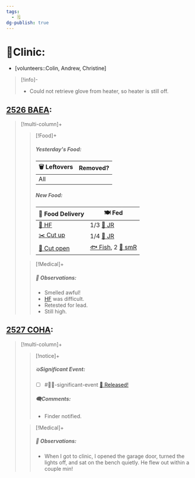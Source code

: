```yaml
---
tags:
  - 🗒️
dg-publish: true
---
```


# 🏥Clinic:
- [volunteers::Colin, Andrew, Christine]

> [!info]-
> - Could not retrieve glove from heater, so heater is still off.

## [2526 BAEA](../RARE%20Birds/2526%20BAEA.md):
> [!multi-column]+
>
>> [!Food]+
>>##### Yesterday's Food:
>> |🗑️ Leftovers| Removed?
>> |---|---|
>>|All|
>>
>>##### New Food:
>> |🚚 Food Delivery| 🍽️ Fed|
>> |---|---|
>>|[🫱 HF](../Admin/Codes/Handfed.md)|1/3 [🐀 JR](../Admin/Codes/Food/Jumbo%20Rat.md)|
>>|[✂️ Cut up](../Admin/Codes/Cut%20up.md)|1/4 [🐀 JR](../Admin/Codes/Food/Jumbo%20Rat.md)|
>>|[🔪 Cut open](../Admin/Codes/Cut%20open.md)|[🐟 Fish](../Admin/Codes/Food/Fish.md), 2 [🐀 smR](../Admin/Codes/Food/Small%20Rat.md)|
>>
>
>> [!Medical]+
>> ##### 🔭 Observations:
>> - Smelled awful!
>> - [HF](../Admin/Codes/Handfed.md) was difficult.
>> - Retested for lead.
>> 	- Still high.

## [2527 COHA](../RARE%20Birds/2527%20COHA.md):
> [!multi-column]+
>
>> [!notice]+
>>##### 💥Significant Event:
>> - [ ] #🦅💥-significant-event [🥳 Released!](../Admin/Codes/Released!.md)
>>
>>##### 🗨️Comments:
>> - Finder notified.
>
>> [!Medical]+
>> ##### 🔭 Observations:
>> - When I got to clinic, I opened the garage door, turned the lights off, and sat on the bench quietly. He flew out within a couple min!

